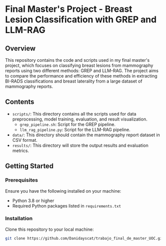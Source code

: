 # Final Master's Project - Breast Lesion Classification with GREP and LLM-RAG

## Overview

This repository contains the code and scripts used in my final master's project, which focuses on classifying breast lesions from mammography reports using two different methods: GREP and LLM-RAG. The project aims to compare the performance and efficiency of these methods in extracting BI-RADS classifications and breast laterality from a large dataset of mammography reports.

## Contents

- `scripts/`: This directory contains all the scripts used for data preprocessing, model training, evaluation, and result visualization.
  - `grep_pipeline.sh`: Script for the GREP pipeline.
  - `llm_rag_pipeline.py`: Script for the LLM-RAG pipeline.
- `data/`: This directory should contain the mammography report dataset in CSV format.
- `results/`: This directory will store the output results and evaluation metrics.

## Getting Started

### Prerequisites

Ensure you have the following installed on your machine:

- Python 3.8 or higher
- Required Python packages listed in `requirements.txt`

### Installation

Clone this repository to your local machine:

```bash
git clone https://github.com/Danidayscat/trabajo_final_de_master_UOC.git
